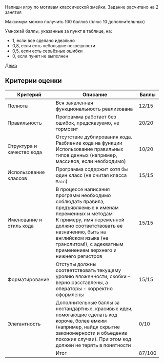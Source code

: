 Напиши игру по мотивам классической змейки. Задание расчитано на 2 занятия 

Максимум можно получить 100 баллов (плюс 10 дополнительных) 

Умножай баллы, указанные за пункт в таблице, на:
- 1, если все сделано идеально 
- 0,8, если есть небольшие погрешности 
- 0,5, если есть серьёзные ошибки
- 0, если пункт не выполнен 

[Демо](http://simplifier.github.io/snake)

## Критерии оценки

| Критерий                  | Описание                                                     | Баллы |
| ------------------------- | ------------------------------------------------------------ | ----- |
| Полнота                   | Вся заявленная функциональность реализована                  |12/15       |
| Правильность              | Программа работает без ошибок, предсказуемо, не тормозит     |20/20       |
| Структура и качество кода | Отсутствие дублирования кода. Разбиение кода на функции<br />Использование правильных типов данных (например, массивов, если необходимо) |10/20       |
| Использование классов     | Программа содержит хотя бы один класс (не считая класса `Main`) |15/15      |
| Именование и стиль кода   | В процессе написания программ необходимо соблюдать правила, предъявляемые к именам переменных и методам<br />К примеру, имя переменной должно соответствовать ее назначению, быть на английском языке (не транслитом!), с адекватным применением верхнего и нижнего регистров |15/15      |
| Форматирование            | Отступы должны соответствовать текущему уровню вложенности, скобки – верно расставлены, а операторы - корректно оформлены |15/15       |
| Элегантность              | Дополнительные баллы за нестандартные, красивые идеи, помогающие сделать код короче, более емким (например, найдя скрытие закономерности и объеденив похожие случаи). При этом код должен не терять в понятности |0/10    |
|               | Итог |87/100    |

